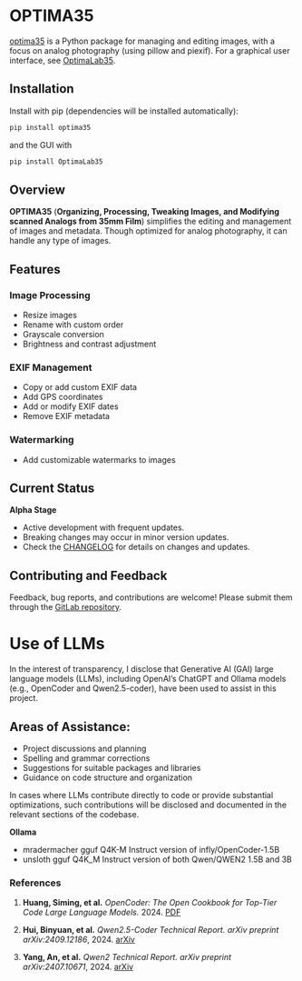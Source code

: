 # **OPTIMA35**
[optima35](https://gitlab.com/CodeByMrFinchum/optima35) is a Python package for managing and editing images, with a focus on analog photography (using pillow and piexif). For a graphical user interface, see [OptimaLab35](https://gitlab.com/CodeByMrFinchum/OptimaLab35).

## **Installation**
Install with pip (dependencies will be installed automatically):
```bash
pip install optima35
```
and the GUI with
```bash
pip install OptimaLab35
```

## **Overview**

**OPTIMA35** (**Organizing, Processing, Tweaking Images, and Modifying scanned Analogs from 35mm Film**) simplifies the editing and management of images and metadata. Though optimized for analog photography, it can handle any type of images.

## **Features**

### **Image Processing**
- Resize images
- Rename with custom order
- Grayscale conversion
- Brightness and contrast adjustment

### **EXIF Management**
- Copy or add custom EXIF data
- Add GPS coordinates
- Add or modify EXIF dates
- Remove EXIF metadata

### **Watermarking**
- Add customizable watermarks to images

## **Current Status**

**Alpha Stage**
- Active development with frequent updates.
- Breaking changes may occur in minor version updates.
- Check the [CHANGELOG](https://gitlab.com/CodeByMrFinchum/optima35/-/blob/main/CHANGELOG.md?ref_type=heads) for details on changes and updates.

## **Contributing and Feedback**

Feedback, bug reports, and contributions are welcome! Please submit them through the [GitLab repository](https://gitlab.com/CodeByMrFinchum/optima35).

# Use of LLMs
In the interest of transparency, I disclose that Generative AI (GAI) large language models (LLMs), including OpenAI’s ChatGPT and Ollama models (e.g., OpenCoder and Qwen2.5-coder), have been used to assist in this project.

## Areas of Assistance:
- Project discussions and planning
- Spelling and grammar corrections
- Suggestions for suitable packages and libraries
- Guidance on code structure and organization

In cases where LLMs contribute directly to code or provide substantial optimizations, such contributions will be disclosed and documented in the relevant sections of the codebase.

**Ollama**
- mradermacher gguf Q4K-M Instruct version of infly/OpenCoder-1.5B
- unsloth gguf Q4K_M Instruct version of both Qwen/QWEN2 1.5B and 3B

### References
1. **Huang, Siming, et al.**
   *OpenCoder: The Open Cookbook for Top-Tier Code Large Language Models.*
   2024. [PDF](https://arxiv.org/pdf/2411.04905)

2. **Hui, Binyuan, et al.**
   *Qwen2.5-Coder Technical Report.*
   *arXiv preprint arXiv:2409.12186*, 2024. [arXiv](https://arxiv.org/abs/2409.12186)

3. **Yang, An, et al.**
   *Qwen2 Technical Report.*
   *arXiv preprint arXiv:2407.10671*, 2024. [arXiv](https://arxiv.org/abs/2407.10671)
